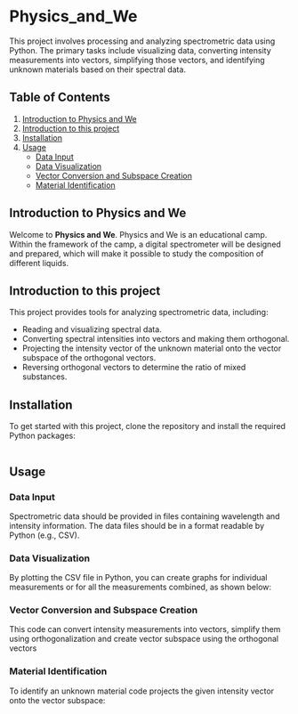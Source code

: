 # Physics_and_We

This project involves processing and analyzing spectrometric data using Python. The primary tasks include visualizing data, converting intensity measurements into vectors, simplifying those vectors, and identifying unknown materials based on their spectral data.

## Table of Contents

1. [Introduction to Physics and We](#introduction-to-physics-and-we)
2. [Introduction to this project](#introduction-to-this-project)
3. [Installation](#installation)
4. [Usage](#usage)
    - [Data Input](#data-input)
    - [Data Visualization](#data-visualization)
    - [Vector Conversion and Subspace Creation](#vector-conversion-and-subspace-creation)
    - [Material Identification](#material-identification)


## Introduction to Physics and We

Welcome to **Physics and We**. 
Physics and We is an  educational camp․ Within the framework of the camp, a digital spectrometer will be designed and prepared, which will make it possible to study the composition of different liquids.


## Introduction to this project

This project provides tools for analyzing spectrometric data, including:

- Reading and visualizing spectral data.
- Converting spectral intensities into vectors and making them orthogonal.
- Projecting the intensity vector of the unknown material onto the vector subspace of the orthogonal vectors.
- Reversing orthogonal vectors to determine the ratio of mixed substances.

## Installation

To get started with this project, clone the repository and install the required Python packages:

```bash

```

## Usage

### Data Input

Spectrometric data should be provided in files containing wavelength and intensity information. The data files should be in a format readable by Python (e.g., CSV).

### Data Visualization

By plotting the CSV file in Python, you can create graphs for individual measurements or for all the measurements combined, as shown below:

<insert pictures>

### Vector Conversion and Subspace Creation

This code can convert intensity measurements into vectors, simplify them using orthogonalization and create vector subspace using the orthogonal vectors

### Material Identification

To identify an unknown material code projects the given intensity vector onto the vector subspace: